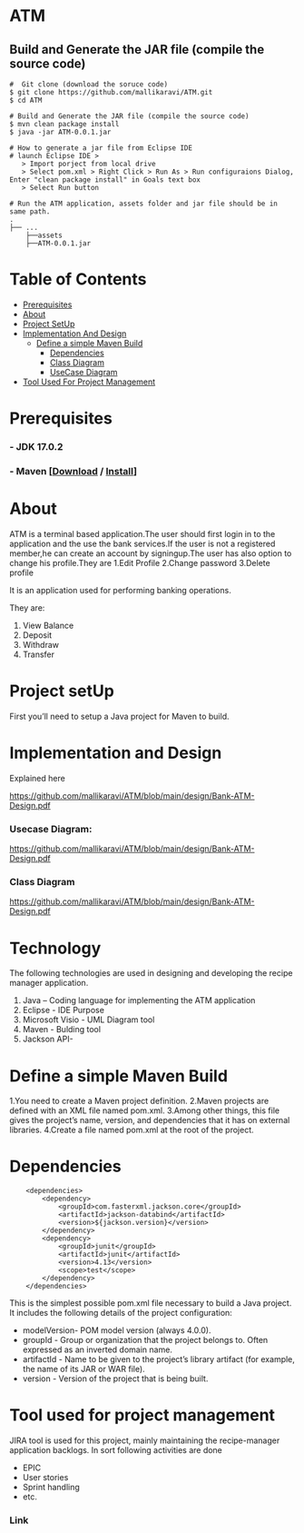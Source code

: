 # ATM

## Build and Generate the JAR file (compile the source code)
```
#  Git clone (download the soruce code)
$ git clone https://github.com/mallikaravi/ATM.git
$ cd ATM

# Build and Generate the JAR file (compile the source code)
$ mvn clean package install 
$ java -jar ATM-0.0.1.jar  

# How to generate a jar file from Eclipse IDE
# launch Eclipse IDE >
   > Import porject from local drive
   > Select pom.xml > Right Click > Run As > Run configuraions Dialog, Enter "clean package install" in Goals text box 
   > Select Run button

# Run the ATM application, assets folder and jar file should be in same path.
.
├── ...
    ├──assets
    ├──ATM-0.0.1.jar
```
# Table of Contents
<!--ts-->
   * [Prerequisites](#prerequisites)
   * [About](#about)
   * [Project SetUp](#project-setup)
   * [Implementation And Design](#implementation-and-design)
      * [Define a simple Maven Build](#define-a-simple-maven-build)
        * [Dependencies](#dependencies)
        * [Class Diagram](#class-diagram)
        * [UseCase Diagram](#usecase-diagram)
   *  [Tool Used For Project Management](#tool-used-for-project-management)

        
<!--te-->


Prerequisites
============
### - JDK 17.0.2
### - Maven [[Download](https://maven.apache.org/download.cgi) / [Install](https://maven.apache.org/install.html)]



About
============
ATM is a terminal based application.The user should first login in to the application and the use the bank services.If the user is not a registered member,he can create an account by signingup.The user has also option to change his profile.They are
1.Edit Profile
2.Change password
3.Delete profile

It is an application used for performing banking operations.

They are:

1. View Balance
2. Deposit
3. Withdraw
4. Transfer

Project setUp
============
First you’ll need to setup a Java project for Maven to build. 

Implementation and Design
============
Explained here 

https://github.com/mallikaravi/ATM/blob/main/design/Bank-ATM-Design.pdf

### Usecase Diagram: 

https://github.com/mallikaravi/ATM/blob/main/design/Bank-ATM-Design.pdf

### Class Diagram 

https://github.com/mallikaravi/ATM/blob/main/design/Bank-ATM-Design.pdf

Technology
============
The following technologies are used in designing and developing the recipe manager application.

1. Java – Coding language for implementing the ATM application
2. Eclipse - IDE Purpose 
3. Microsoft Visio - UML Diagram tool
4. Maven - Bulding tool
5. Jackson API-

Define a simple Maven Build
============
1.You need to create a Maven project definition.
2.Maven projects are defined with an XML file named pom.xml.
3.Among other things, this file gives the project’s name, version, and dependencies that it has on external libraries.
4.Create a file named pom.xml at the root of the project.

 Dependencies
============

```
	<dependencies>
		<dependency>
			<groupId>com.fasterxml.jackson.core</groupId>
			<artifactId>jackson-databind</artifactId>
			<version>${jackson.version}</version>
		</dependency>
		<dependency>
			<groupId>junit</groupId>
			<artifactId>junit</artifactId>
			<version>4.13</version>
			<scope>test</scope>
		</dependency>
	</dependencies>
```

This is the simplest possible pom.xml file necessary to build a Java project. It includes the following details of the project configuration:

*  modelVersion- POM model version (always 4.0.0).
*  groupId -  Group or organization that the project belongs to. Often expressed as an inverted domain name.
*  artifactId - Name to be given to the project’s library artifact (for example, the name of its JAR or WAR file).
*  version  -  Version of the project that is being built.

Tool used for project management
============
JIRA tool is used for this project, mainly maintaining the recipe-manager application backlogs. In sort following activities are done
- EPIC
- User stories
- Sprint handling
- etc.

### Link 





